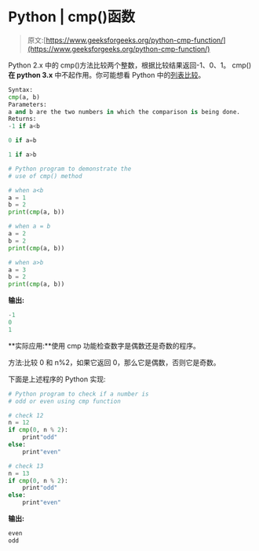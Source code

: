 # Python | cmp()函数

> 原文:[https://www.geeksforgeeks.org/python-cmp-function/](https://www.geeksforgeeks.org/python-cmp-function/)

Python 2.x 中的 cmp()方法比较两个整数，根据比较结果返回-1、0、1。
cmp() **在 python 3.x** 中不起作用。你可能想看 Python 中的[列表比较](https://www.geeksforgeeks.org/python-2-number-cmplist-method/)。

```py
Syntax:
cmp(a, b)
Parameters:
a and b are the two numbers in which the comparison is being done. 
Returns:
-1 if a<b

0 if a=b

1 if a>b

```

```py
# Python program to demonstrate the 
# use of cmp() method

# when a<b
a = 1 
b = 2 
print(cmp(a, b))  

# when a = b 
a = 2
b = 2 
print(cmp(a, b))  

# when a>b 
a = 3
b = 2 
print(cmp(a, b))
```

**输出:**

```py
-1
0 
1

```

**实际应用:**使用 cmp 功能检查数字是偶数还是奇数的程序。

方法:比较 0 和 n%2，如果它返回 0，那么它是偶数，否则它是奇数。

下面是上述程序的 Python 实现:

```py
# Python program to check if a number is  
# odd or even using cmp function  

# check 12  
n = 12 
if cmp(0, n % 2):  
    print"odd"
else: 
    print"even" 

# check 13     
n = 13 
if cmp(0, n % 2):  
    print"odd"
else: 
    print"even" 
```

**输出:**

```py
even
odd

```